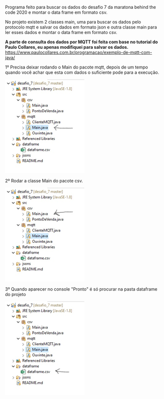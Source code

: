 Programa feito para buscar os dados do desafio 7 da maratona behind the code 2020 e montar o data frame em formato csv.

No projeto existem 2 classes main, uma para buscar os dados pelo protocolo mqtt e salvar os dados em formato json e outra classe main para ler esses dados e montar o data frame em formato csv.

**A parte de consulta dos dados por MQTT foi feita com base no tutorial do Paulo Collares, eu apenas modifiquei para salvar os dados.**
https://www.paulocollares.com.br/programacao/exemplo-de-mqtt-com-java/

1º Precisa deixar rodando o Main do pacote mqtt, depois de um tempo quando você achar que esta com dados o suficiente pode para a execução.

![Alt text](main_mqtt.jpg?raw=true)

2º Rodar a classe Main do pacote csv.

![Alt text](main_csv.jpg?raw=true)

3º Quando aparecer no console "Pronto" é só procurar na pasta dataframe do projeto

![Alt text](dataframe.jpg?raw=true)
